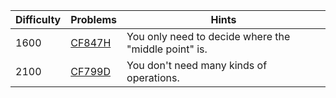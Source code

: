 | Difficulty | Problems | Hints |
| -------- | -------- | -------- |
| 1600 | [CF847H](https://codeforces.com/problemset/problem/847/H) | You only need to decide where the "middle point" is. |
| 2100 | [CF799D](https://codeforces.com/problemset/problem/799/D) | You don't need many kinds of operations. |